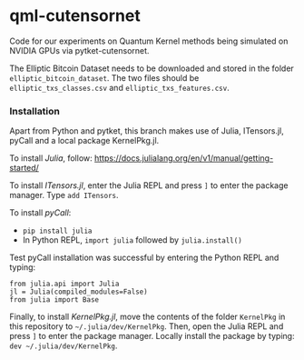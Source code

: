 # qml-cutensornet

Code for our experiments on Quantum Kernel methods being simulated on NVIDIA GPUs via pytket-cutensornet.

The Elliptic Bitcoin Dataset needs to be downloaded and stored in the folder ``elliptic_bitcoin_dataset``. The two files should be ``elliptic_txs_classes.csv`` and ``elliptic_txs_features.csv``.

### Installation

Apart from Python and pytket, this branch makes use of Julia, ITensors.jl, pyCall and a local package KernelPkg.jl.

To install *Julia*, follow: https://docs.julialang.org/en/v1/manual/getting-started/

To install *ITensors.jl*, enter the Julia REPL and press `]` to enter the package manager. Type `add ITensors`.

To install *pyCall*:
- `pip install julia`
- In Python REPL, `import julia` followed by `julia.install()`

Test pyCall installation was successful by entering the Python REPL and typing:
 ```
from julia.api import Julia
jl = Julia(compiled_modules=False)
from julia import Base

 ```

Finally, to install *KernelPkg.jl*, move the contents of the folder `KernelPkg` in this repository to `~/.julia/dev/KernelPkg`. Then, open the Julia REPL and press `]` to enter the package manager. Locally install the package by typing:
`dev ~/.julia/dev/KernelPkg`.
